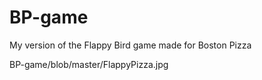 # BP-game
My version of the Flappy Bird game made for Boston Pizza

BP-game/blob/master/FlappyPizza.jpg
